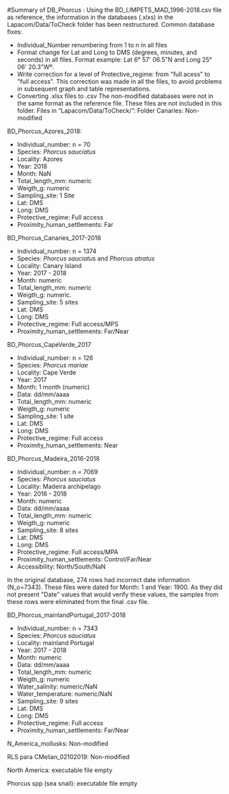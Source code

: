 #Summary of DB_Phorcus :
Using the BD_LIMPETS_MAD_1996-2018.csv file as reference, the information in the databases (.xlxs) in the Lapacom/Data/ToCheck folder has been restructured.
Common database fixes:
- 	Individual_Number renumbering from 1 to n in all files
-	Format change for Lat and Long to DMS (degrees, minutes, and seconds) in all files. Format example: Lat 6° 57' 06.5"N and Long 25° 06' 20.3"Wº.
-	Write correction for a level of Protective_regime: from "full acess" to "full access". This correction was made in all the files, to avoid problems in subsequent graph and table representations.
-	Converting .xlsx files to .csv
The non-modified databases were not in the same format as the reference file. These files are not included in this folder.
Files in “Lapacom/Data/ToCheck/”:
Folder Canaries: Non-modified

BD_Phorcus_Azores_2018:

-	Individual_number: n = 70
-	Species: _Phorcus sauciatus_
-	Locality: Azores
-	Year: 2018
-	Month: NaN
-	Total_length_mm: numeric
-	Weigth_g: numeric
-	Sampling_site: 1 Site
-	Lat: DMS 
-	Long: DMS 
-	Protective_regime: Full access
-	Proximity_human_settlements: Far
 
BD_Phorcus_Canaries_2017-2018
 
-	Individual_number: n = 1374
-	Species: _Phorcus sauciatus_ and _Phorcus atratus_
-	Locality: Canary Island
-	Year: 2017 - 2018
-	Month: numeric
-	Total_length_mm: numeric 
-	Weigth_g: numeric.
-	Sampling_site: 5 sites
-	Lat: DMS 
-	Long: DMS
-	Protective_regime: Full access/MPS
-	Proximity_human_settlements: Far/Near

BD_Phorcus_CapeVerde_2017
 
-	Individual_number: n = 126
-	Species: _Phorcus mariae_
-	Locality: Cape Verde
-	Year: 2017 
-	Month: 1 month (numeric)
-	Data: dd/mm/aaaa
-	Total_length_mm: numeric
-	Weigth_g: numeric
-	Sampling_site: 1 site
-	Lat: DMS 
-	Long: DMS
-	Protective_regime: Full access
-	Proximity_human_settlements: Near

BD_Phorcus_Madeira_2016-2018

-	Individual_number: n = 7069
-	Species: _Phorcus sauciatus_
-	Locality: Madeira archipelago
-	Year: 2016 - 2018
-	Month: numeric
-	Data: dd/mm/aaaa
- 	Total_length_mm: numeric
-	Weigth_g: numeric
-	Sampling_site: 8 sites 
-	Lat: DMS 
-	Long: DMS
-	Protective_regime: Full access/MPA
-	Proximity_human_settlements: Control/Far/Near
-	Accessibility: North/South/NaN

In the original database, 274 rows had incorrect date information (N_o=7343). These files were dated for Month: 1 and Year: 1900. As they did not present "Date" values that would verify these values, the samples from these rows were eliminated from the final .csv file.

BD_Phorcus_mainlandPortugal_2017-2018

-	Individual_number: n = 7343
-	Species: _Phorcus sauciatus_
-	Locality: mainland Portugal
-	Year: 2017 - 2018
-	Month: numeric
-	Data: dd/mm/aaaa
-	Total_length_mm: numeric
-	Weigth_g: numeric
-	Water_salinity: numeric/NaN
-	Water_temperature: numeric/NaN
-	Sampling_site: 9 sites 
-	Lat: DMS 
-	Long: DMS
-	Protective_regime: Full access
-	Proximity_human_settlements: Far/Near

N_America_mollusks: Non-modified

RLS para CMelian_02102019: Non-modified

North America: executable file empty

Phorcus spp (sea snail): executable file empty
